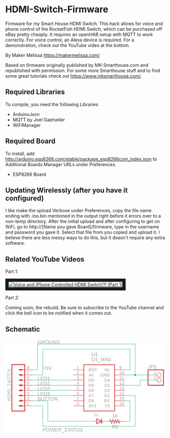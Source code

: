 # HDMI-Switch-Firmware
Firmware for my Smart House HDMI Switch. This hack allows for voice and phone control of the RocketFish HDMI Switch, which can be purchased off eBay pretty cheaply. It requires an openHAB setup with MQTT to work correctly. For voice control, an Alexa device is required. For a demonstration, check out the YouTube video at the bottom.

By Maker Melissa
https://makermelissa.com/

Based on firmware originally published by MK-Smarthouse.com and republished with permission. For some more Smarthouse stuff and to find some great tutorials check out https://www.mksmarthouse.com/.

## Required Libraries
To compile, you need the following Libraries
* ArduinoJson
* MQTT by Joel Gaehwiler
* WiFiManager

## Required Board
To install, add http://arduino.esp8266.com/stable/package_esp8266com_index.json to Additional Boards Manager URLs under Preferences.
* ESP8266 Board

## Updating Wirelessly (after you have it configured)
I like make the upload Verbose under Preferences, copy the file name ending with .ino.bin mentioned in the output right before it errors over to a non-temp directory. After the initial upload and after configuring to get on WiFi, go to http://[Name you gave Board]/firmware, type in the username and password you gave it.  Select that file from you copied and upload it. I believe there are less messy ways to do this, but it doesn't require any extra software.

## Related YouTube Videos
Part 1:

<a href="https://youtu.be/MIKmx8QKb9U" target="_blank"><img src="http://img.youtube.com/vi/MIKmx8QKb9U/0.jpg" 
alt="Voice and iPhone Controlled HDMI Switch!?! (Part 1)" width="480" height="360" border="10" /></a>

Part 2:

Coming soon, the rebuild. Be sure to subscribe to the YouTube channel and click the bell icon to be notified when it comes out.

## Schematic
![HDMI Switch Circuit.png](HDMI%20Switch%20Circuit.png?raw=true)
